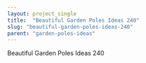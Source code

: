 ```yaml
---
layout: project_single
title:  "Beautiful Garden Poles Ideas 240"
slug: "beautiful-garden-poles-ideas-240"
parent: "garden-poles-ideas"
---
```

Beautiful Garden Poles Ideas 240